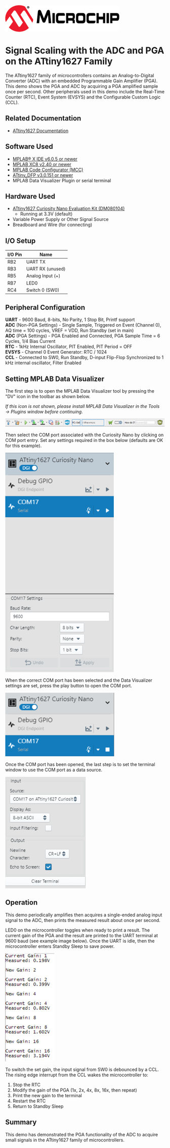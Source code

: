 <!-- Please do not change this logo with link -->

[![MCHP](images/microchip.png)](https://www.microchip.com)

# Signal Scaling with the ADC and PGA on the ATtiny1627 Family
The ATtiny1627 family of microcontrollers contains an Analog-to-Digital Converter (ADC) with an embedded Programmable Gain Amplifier (PGA). This demo shows the PGA and ADC by acquiring a PGA amplified sample once per second. Other peripherals used in this demo include the Real-Time Counter (RTC), Event System (EVSYS) and the Configurable Custom Logic (CCL).

## Related Documentation

- [ATtiny1627 Documentation](https://www.microchip.com/en-us/product/ATTINY1627?utm_source=GitHub&utm_medium=TextLink&utm_campaign=MCU8_MMTCha_attiny1627&utm_content=attiny1627-analog-demo-mplab-mcc-github)

## Software Used

- [MPLAB® X IDE v6.0.5 or newer](https://www.microchip.com/en-us/tools-resources/develop/mplab-x-ide?utm_source=GitHub&utm_medium=TextLink&utm_campaign=MCU8_MMTCha_attiny1627&utm_content=attiny1627-analog-demo-mplab-mcc-github)
- [MPLAB XC8 v2.40 or newer](https://www.microchip.com/en-us/tools-resources/develop/mplab-xc-compilers?utm_source=GitHub&utm_medium=TextLink&utm_campaign=MCU8_MMTCha_attiny1627&utm_content=attiny1627-analog-demo-mplab-mcc-github)
- [MPLAB Code Configurator (MCC)](https://www.microchip.com/en-us/tools-resources/configure/mplab-code-configurator?utm_source=GitHub&utm_medium=TextLink&utm_campaign=MCU8_MMTCha_attiny1627&utm_content=attiny1627-analog-demo-mplab-mcc-github)
- [ATtiny_DFP v3.0.151 or newer](https://packs.download.microchip.com/)
- MPLAB Data Visualizer Plugin or serial terminal

## Hardware Used

- [ATtiny1627 Curiosity Nano Evaluation Kit (DM080104)](https://www.microchip.com/en-us/development-tool/DM080104?utm_source=GitHub&utm_medium=TextLink&utm_campaign=MCU8_MMTCha_attiny1627&utm_content=attiny1627-analog-demo-mplab-mcc-github)
  - Running at 3.3V (default)
- Variable Power Supply or Other Signal Source
- Breadboard and Wire (for connecting)

## I/O Setup

| I/O Pin | Name
| ------  | ----
| RB2 | UART TX
| RB3 | UART RX (unused)  
| RB5 | Analog Input (+)
| RB7 | LED0
| RC4 | Switch 0 (SW0)

## Peripheral Configuration

**UART** - 9600 Baud, 8-bits, No Parity, 1 Stop Bit, Printf support  
**ADC** (Non-PGA Settings) - Single Sample, Triggered on Event (Channel 0), AQ time = 100 cycles, VREF = VDD, Run Standby (set in main)  
**ADC** (PGA Settings) - PGA Enabled and Connected, PGA Sample Time = 6 Cycles, 1/4 Bias Current  
**RTC** -  1kHz Internal Oscillator, PIT Enabled, PIT Period = OFF  
**EVSYS** - Channel 0 Event Generator: RTC / 1024  
**CCL** - Connected to SW0, Run Standby, D-input Flip-Flop Synchronized to 1 kHz internal oscillator, Filter Enabled

## Setting MPLAB Data Visualizer

The first step is to open the MPLAB Data Visualizer tool by pressing the "DV" icon in the toolbar as shown below.

*If this icon is not shown, please install MPLAB Data Visualizer in the Tools &rarr; Plugins window before continuing.*

![Data Visualizer Icon](./images/DVsetup1.PNG)

Then select the COM port associated with the Curiosity Nano  by clicking on COM port entry. Set any settings required in the box below (defaults are OK for this example).

![Select the COM Port](./images/DVsetup2.PNG)

When the correct COM port has been selected and the Data Visualizer settings are set, press the play button to open the COM port.

![Connect to the device](./images/DVsetup3.PNG)

Once the COM port has been opened, the last step is to set the terminal window to use the COM port as a data source.

![Configure the Terminal](./images/DVsetup4.PNG)

## Operation

This demo periodically amplifies then acquires a single-ended analog input signal to the ADC, then prints the measured result about once per second.

LED0 on the microcontroller toggles when ready to print a result. The current gain of the PGA and the result are printed to the UART terminal at 9600 baud (see example image below). Once the UART is idle, then the microcontroller enters Standby Sleep to save power.  

![Sample Output](./images/sampleOutput.PNG)

To switch the set gain, the input signal from SW0 is debounced by a CCL. The rising edge interrupt from the CCL wakes the microcontroller to:

1. Stop the RTC
2. Modify the gain of the PGA (1x, 2x, 4x, 8x, 16x, then repeat)
3. Print the new gain to the terminal
4. Restart the RTC
5. Return to Standby Sleep

## Summary
This demo has demonstrated the PGA functionality of the ADC to acquire small signals in the ATtiny1627 family of microcontrollers.
